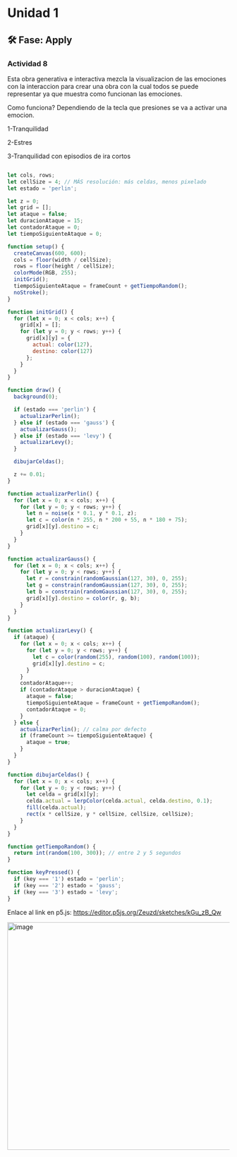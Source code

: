 # Unidad 1

## 🛠 Fase: Apply

### Actividad 8

Esta obra generativa e interactiva mezcla la visualizacion de las emociones con la interaccion para crear una obra con la cual todos se puede representar ya que muestra como funcionan las emociones.

Como funciona?
Dependiendo de la tecla que presiones se va a activar una emocion.

1-Tranquilidad

2-Estres

3-Tranquilidad con episodios de ira cortos


``` js

let cols, rows;
let cellSize = 4; // MÁS resolución: más celdas, menos pixelado
let estado = 'perlin';

let z = 0;
let grid = [];
let ataque = false;
let duracionAtaque = 15;
let contadorAtaque = 0;
let tiempoSiguienteAtaque = 0;

function setup() {
  createCanvas(600, 600);
  cols = floor(width / cellSize);
  rows = floor(height / cellSize);
  colorMode(RGB, 255);
  initGrid();
  tiempoSiguienteAtaque = frameCount + getTiempoRandom();
  noStroke();
}

function initGrid() {
  for (let x = 0; x < cols; x++) {
    grid[x] = [];
    for (let y = 0; y < rows; y++) {
      grid[x][y] = {
        actual: color(127),
        destino: color(127)
      };
    }
  }
}

function draw() {
  background(0);

  if (estado === 'perlin') {
    actualizarPerlin();
  } else if (estado === 'gauss') {
    actualizarGauss();
  } else if (estado === 'levy') {
    actualizarLevy();
  }

  dibujarCeldas();

  z += 0.01;
}

function actualizarPerlin() {
  for (let x = 0; x < cols; x++) {
    for (let y = 0; y < rows; y++) {
      let n = noise(x * 0.1, y * 0.1, z);
      let c = color(n * 255, n * 200 + 55, n * 180 + 75);
      grid[x][y].destino = c;
    }
  }
}

function actualizarGauss() {
  for (let x = 0; x < cols; x++) {
    for (let y = 0; y < rows; y++) {
      let r = constrain(randomGaussian(127, 30), 0, 255);
      let g = constrain(randomGaussian(127, 30), 0, 255);
      let b = constrain(randomGaussian(127, 30), 0, 255);
      grid[x][y].destino = color(r, g, b);
    }
  }
}

function actualizarLevy() {
  if (ataque) {
    for (let x = 0; x < cols; x++) {
      for (let y = 0; y < rows; y++) {
        let c = color(random(255), random(100), random(100));
        grid[x][y].destino = c;
      }
    }
    contadorAtaque++;
    if (contadorAtaque > duracionAtaque) {
      ataque = false;
      tiempoSiguienteAtaque = frameCount + getTiempoRandom();
      contadorAtaque = 0;
    }
  } else {
    actualizarPerlin(); // calma por defecto
    if (frameCount >= tiempoSiguienteAtaque) {
      ataque = true;
    }
  }
}

function dibujarCeldas() {
  for (let x = 0; x < cols; x++) {
    for (let y = 0; y < rows; y++) {
      let celda = grid[x][y];
      celda.actual = lerpColor(celda.actual, celda.destino, 0.1);
      fill(celda.actual);
      rect(x * cellSize, y * cellSize, cellSize, cellSize);
    }
  }
}

function getTiempoRandom() {
  return int(random(100, 300)); // entre 2 y 5 segundos
}

function keyPressed() {
  if (key === '1') estado = 'perlin';
  if (key === '2') estado = 'gauss';
  if (key === '3') estado = 'levy';
}

```

Enlace al link en p5.js: https://editor.p5js.org/Zeuzd/sketches/kGu_zB_Qw

<img width="747" height="516" alt="image" src="https://github.com/user-attachments/assets/7ba87775-43d1-4471-aa73-3293312b8b01" />

